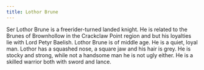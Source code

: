 ```yaml
---
title: Lothor Brune
---
```


Ser Lothor Brune is a freerider-turned landed knight. He is related to the Brunes of Brownhollow in the Crackclaw Point region and but his loyalties lie with Lord Petyr Baelish. Lothor Brune is of middle age. He is a quiet, loyal man. Lothor has a squashed nose, a square jaw and his hair is grey. He is stocky and strong, while not a handsome man he is not ugly either. He is a skilled warrior both with sword and lance. 


